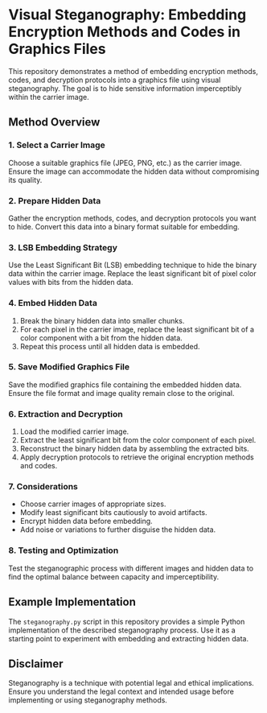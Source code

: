 # Visual Steganography: Embedding Encryption Methods and Codes in Graphics Files

This repository demonstrates a method of embedding encryption methods, codes, and decryption protocols into a graphics file using visual steganography. The goal is to hide sensitive information imperceptibly within the carrier image.

## Method Overview

### 1. Select a Carrier Image

Choose a suitable graphics file (JPEG, PNG, etc.) as the carrier image. Ensure the image can accommodate the hidden data without compromising its quality.

### 2. Prepare Hidden Data

Gather the encryption methods, codes, and decryption protocols you want to hide. Convert this data into a binary format suitable for embedding.

### 3. LSB Embedding Strategy

Use the Least Significant Bit (LSB) embedding technique to hide the binary data within the carrier image. Replace the least significant bit of pixel color values with bits from the hidden data.

### 4. Embed Hidden Data

1. Break the binary hidden data into smaller chunks.
2. For each pixel in the carrier image, replace the least significant bit of a color component with a bit from the hidden data.
3. Repeat this process until all hidden data is embedded.

### 5. Save Modified Graphics File

Save the modified graphics file containing the embedded hidden data. Ensure the file format and image quality remain close to the original.

### 6. Extraction and Decryption

1. Load the modified carrier image.
2. Extract the least significant bit from the color component of each pixel.
3. Reconstruct the binary hidden data by assembling the extracted bits.
4. Apply decryption protocols to retrieve the original encryption methods and codes.

### 7. Considerations

- Choose carrier images of appropriate sizes.
- Modify least significant bits cautiously to avoid artifacts.
- Encrypt hidden data before embedding.
- Add noise or variations to further disguise the hidden data.

### 8. Testing and Optimization

Test the steganographic process with different images and hidden data to find the optimal balance between capacity and imperceptibility.

## Example Implementation

The `steganography.py` script in this repository provides a simple Python implementation of the described steganography process. Use it as a starting point to experiment with embedding and extracting hidden data.

## Disclaimer

Steganography is a technique with potential legal and ethical implications. Ensure you understand the legal context and intended usage before implementing or using steganography methods.
